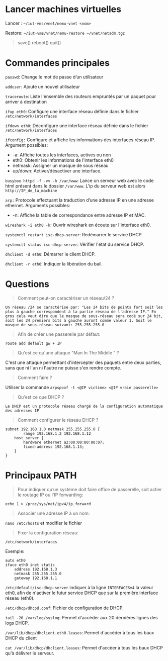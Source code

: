 # Lancer machines virtuelles

Lancer :
```~/iut-vms/vnet/nemu-vnet <nom>```

Restore:
```~/iut-vms/vnet/nemu-restore ~/vnet/netadm.tgz```

> save() reboot() quit()

# Commandes principales

```passwd```: Change le mot de passe d’un utilisateur

```adduser```: Ajoute un nouvel utilisateur

```traceroute```: Liste l'ensemble des routeurs empruntés par un paquet pour arriver à destination

```ifup eth0```: Configure une interface réseau définie dans le fichier ```/etc/network/interfaces```

```ifdown eth0```: Déconfigure une interface réseau définie dans le fichier ```/etc/network/interfaces```

```ifconfig:``` Configure et affiche les informations des interfaces réseau IP. Argument possibles:
- -a: Affiche toutes les interfaces, actives ou non
- eth0: Obtenir les informations de l'interface eth0
- netmask: Assigner un masque de sous réseau
- up/down: Activer/désactiver une interface.

```busybox httpd -f -vv -h /var/www```: Lance un serveur web avec le code html présent dans le dossier ```/var/www```. L'ip du serveur web est alors ```http://IP_de_la_machine```

```arp:```  Protocole effectuant la traduction d’une adresse IP en une adresse ethernet. Arguments possibles:
- -n: Affiche la table de correspondance entre adresse IP et MAC.

```wireshark -i eth0 -k```: Ouvrir wireshark en écoute sur l'interface eth0.

```systemctl restart isc-dhcp-server```: Redémarrer le service DHCP.

```systemctl status isc-dhcp-server```: Vérifier l'état du service DHCP.

```dhclient -d eth0```: Démarrer le client DHCP.

```dhclient -r eth0```: Indiquer la libération du bail.




# Questions 

> Comment peut-on caractériser un réseau/24 ?

    Un réseau /24 se caractérise par: "Les 24 bits de points fort soit les plus à gauche correspondent à la partie réseau de l'adresse IP." En gros cela veut dire que le masque de sous-réseau sera codé sur 24 bit, soit les 24 premiers bits à gauche auront comme valeur 1. Soit le masque de sous-réseau suivant: 255.255.255.0 


> Afin de créer une passerelle par défaut:

```route add default gw + IP```

> Qu'est ce qu'une attaque "Man In The Middle " ?

C'est une attaque permettant d'intercepter des paquets entre deux parties, sans que ni l'un ni l'autre ne puisse s'en rendre compte.

> Comment faire ?

Utiliser la commande ```arpspoof -t <@IP victime> <@IP vraie passerelle>```

> Qu'est ce que DHCP ? 

    Le DHCP est un protocole réseau chargé de la configuration automatique des adresses IP

> Comment configurer le réseau DHCP ?

    subnet 192.168.1.0 netmask 255.255.255.0 {
            range 192.168.1.2 192.168.1.12 
        host server {
            hardware ethernet a2:00:00:00:00:07;
            fixed-address 192.168.1.13;
        }
    }
    

        

# Principaux PATH

> Pour indiquer qu’un système doit faire office de passerelle, soit actier le routage IP ou l'IP forwarding:

```echo 1 > /proc/sys/net/ipv4/ip_forward``` 

> Associer une adresse IP à un nom:

```nano /etc/hosts``` et modifier le fichier

> Fixer la configuration réseau:

```/etc/network/interfaces``` 

Exemple:
```
auto eth0
iface eth0 inet static
    address 192.168.1.3
    netmask 255.255.255.0
    gateway 192.168.1.1
```

```/etc/default/isc-dhcp-server``` indiquer à la ligne ```INTERFACESv4``` la valeur eth0, afin de n'activer le futur service DHCP que sur la première interface réseau (eth0).

```/etc/dhcp/dhcpd.conf```: Fichier de configuration de DHCP.

```tail -20 /var/log/syslog```: Permet d'accèder aux 20 dernières lignes des logs DHCP.

```/var/lib/dhcp/dhclient.eth0.leases```: Permet d'accèder à tous les baux DHCP du client

```cat /var/lib/dhcp/dhclient.leases```: Permet d'accèer à tous les baux DHCP qu'à délivrer le serveur.






